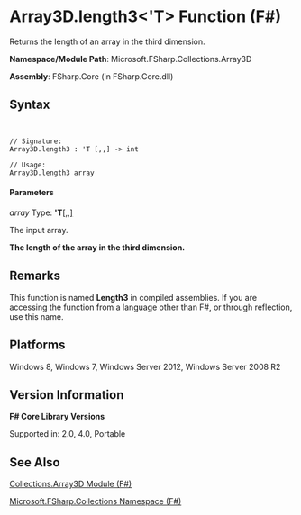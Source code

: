 # Array3D.length3<'T> Function (F#)

Returns the length of an array in the third dimension.

**Namespace/Module Path**: Microsoft.FSharp.Collections.Array3D

**Assembly**: FSharp.Core (in FSharp.Core.dll)


## Syntax


```


// Signature:
Array3D.length3 : 'T [,,] -> int

// Usage:
Array3D.length3 array

```



#### Parameters
*array*
Type: **'T**[[,,]](http://msdn.microsoft.com/en-us/library/b4e5b35b-dc83-4b50-94aa-85fcf3ccb2b0)


The input array.



**The length of the array in the third dimension.**
## Remarks
This function is named **Length3** in compiled assemblies. If you are accessing the function from a language other than F#, or through reflection, use this name.


## Platforms
Windows 8, Windows 7, Windows Server 2012, Windows Server 2008 R2


## Version Information
**F# Core Library Versions**

Supported in: 2.0, 4.0, Portable




## See Also
[Collections.Array3D Module &#40;F&#35;&#41;](Collections.Array3D+Module+%28FSharp%29.md)

[Microsoft.FSharp.Collections Namespace &#40;F&#35;&#41;](Microsoft.FSharp.Collections+Namespace+%28FSharp%29.md)

